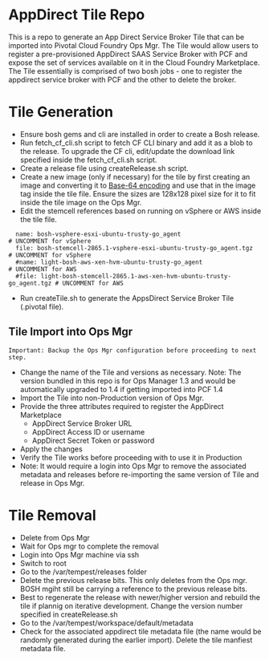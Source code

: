 # AppDirect Tile Repo

This is a repo to generate an App Direct Service Broker Tile that can be imported into Pivotal Cloud Foundry Ops Mgr.
The Tile would allow users to register a pre-provisioned AppDirect SAAS Service Broker with PCF and expose the set of services available on it in the Cloud Foundry Marketplace. The Tile essentially is comprised of two bosh jobs - one to register the appdirect service broker with PCF and the other to delete the broker.

# Tile Generation

* Ensure bosh gems and cli are installed in order to create a Bosh release.
* Run fetch_cf_cli.sh script to fetch CF CLI binary and add it as a blob to the release.
  To upgrade the CF cli, edit/update the download link specified inside the fetch_cf_cli.sh script.
* Create a release file using createRelease.sh script.
* Create a new image (only if necessary) for the tile by first creating an image and converting it to [Base-64 encoding](http://www.base64-image.de/step-2.php) and use that in the image tag inside the tile file. Ensure the sizes are 128x128 pixel size for it to fit inside the tile image on the Ops Mgr.
* Edit the stemcell references based on running on vSphere or AWS inside the tile file.
```
  name: bosh-vsphere-esxi-ubuntu-trusty-go_agent                           # UNCOMMENT for vSphere
  file: bosh-stemcell-2865.1-vsphere-esxi-ubuntu-trusty-go_agent.tgz       # UNCOMMENT for vSphere
  #name: light-bosh-aws-xen-hvm-ubuntu-trusty-go_agent                     # UNCOMMENT for AWS
  #file: light-bosh-stemcell-2865.1-aws-xen-hvm-ubuntu-trusty-go_agent.tgz # UNCOMMENT for AWS
```
* Run createTile.sh to generate the AppsDirect Service Broker Tile (.pivotal file).

## Tile Import into Ops Mgr
`Important: Backup the Ops Mgr configuration before proceeding to next step.`
* Change the name of the Tile and versions as necessary. 
 Note: The version bundled in this repo is for Ops Manager 1.3 and would be automatically upgraded to 1.4 if getting imported into PCF 1.4
* Import the Tile into non-Production version of Ops Mgr.
* Provide the three attributes required to register the AppDirect Marketplace
  * AppDirect Service Broker URL
  * AppDirect Access ID or username
  * AppDirect Secret Token or password
* Apply the changes
* Verify the Tile works before proceeding with to use it in Production
* Note: It would require a login into Ops Mgr to remove the associated metadata and releases before re-importing the same version of Tile and release in Ops Mgr. 

# Tile Removal
* Delete from Ops Mgr
* Wait for Ops mgr to complete the removal
* Login into Ops Mgr machine via ssh
* Switch to root
* Go to the /var/tempest/releases folder
* Delete the previous release bits. This only deletes from the Ops mgr. BOSH mgiht still be carrying a reference to the previous release bits.
* Best to regenerate the release with newer/higher version and rebuild the tile if plannig on iterative development. 
  Change the version number specified in createRelease.sh
* Go to the /var/tempest/workspace/default/metadata
* Check for the associated appdirect tile metadata file (the name would be randomly generated during the earlier import). 
  Delete the tile manfiest metadata file.

